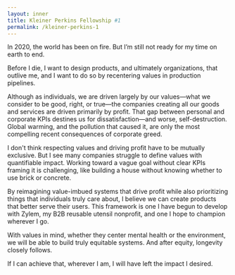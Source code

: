 ```yaml
---
layout: inner
title: Kleiner Perkins Fellowship #1
permalink: /kleiner-perkins-1
---
```

In 2020, the world has been on fire.  But I’m still not ready for my time on earth to end.

Before I die, I want to design products, and ultimately organizations, that outlive me, and I want to do so by recentering values in production pipelines.

Although as individuals, we are driven largely by our values—what we consider to be good, right, or true—the companies creating all our goods and services are driven primarily by profit.  That gap between personal and corporate KPIs destines us for dissatisfaction—and worse, self-destruction.  Global warming, and the pollution that caused it, are only the most compelling recent consequences of corporate greed.

I don't think respecting values and driving profit have to be mutually exclusive.  But I see many companies struggle to define values with quantifiable impact. Working toward a vague goal without clear KPIs framing it is challenging, like building a house without knowing whether to use brick or concrete.


By reimagining value-imbued systems that drive profit while also prioritizing things that individuals truly care about, I believe we can create products that better serve their users.  This framework is one I have begun to develop with Zylem, my B2B reusable utensil nonprofit, and one I hope to champion wherever I go.

With values in mind, whether they center mental health or the environment, we will be able to build truly equitable systems. And after equity, longevity closely follows.

If I can achieve that, wherever I am, I will have left the impact I desired.
